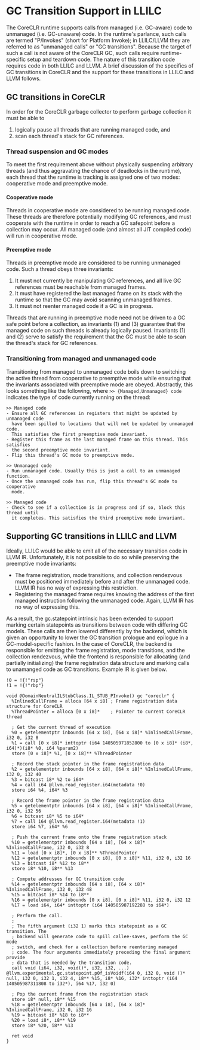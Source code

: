 # GC Transition Support in LLILC

The CoreCLR runtime supports calls from managed (i.e. GC-aware) code to
unmanaged (i.e. GC-unaware) code. In the runtime's parlance, such calls are
termed "P/Invokes" (short for Platform Invoke); in LLILC/LLVM they are referred
to as "unmanaged calls" or "GC transitions". Because the target of such a call
is not aware of the CoreCLR GC, such calls require runtime-specific setup and
teardown code. The nature of this transition code requires code in both LLILC
and LLVM. A brief discussion of the specifics of GC transitions in CoreCLR and
the support for these transitions in LLILC and LLVM follows.

## GC transitions in CoreCLR

In order for the CoreCLR garbage collector to perform garbage collection it must
be able to
1. logically pause all threads that are running managed code, and
2. scan each thread's stack for GC references.

### Thread suspension and GC modes

To meet the first requirement above without physically suspending arbitrary
threads (and thus aggravating the chance of deadlocks in the runtime), each
thread that the runtime is tracking is assigned one of two modes: cooperative
mode and preemptive mode.

#### Cooperative mode

Threads in cooperative mode are considered to be running managed code. These
threads are therefore potentially modifying GC references, and must cooperate
with the runtime in order to reach a GC safepoint before a collection may
occur. All managed code (and almost all JIT compiled code) will run in
cooperative mode.

#### Preemptive mode

Threads in preemptive mode are considered to be running unmanaged code. Such a
thread obeys three invariants:
1. It must not currently be manipulating GC references, and all live GC
   references must be reachable from managed frames.
2. It must have registered the last managed frame on its stack with the runtime
   so that the GC may avoid scanning unmanaged frames.
3. It must not reenter managed code if a GC is in progress.

Threads that are running in preemptive mode need not be driven to a GC safe
point before a collection, as invariants (1) and (3) guarantee that the
managed code on such threads is already logically paused. Invariants (1) and
(2) serve to satisfy the requirement that the GC must be able to scan the
thread's stack for GC references.

### Transitioning from managed and unmanaged code

Transitioning from managed to unmanaged code boils down to switching the active
thread from cooperative to preemptive mode while ensuring that the invariants
associated with preemptive mode are obeyed. Abstractly, this looks something
like the following, where `>> {Managed,Unmanaged} code` indicates the type of
code currently running on the thread:

```
>> Managed code
- Ensure all GC references in registers that might be updated by unmanaged code
  have been spilled to locations that will not be updated by unmanaged code.
  This satisfies the first preemptive mode invariant.
- Register this frame as the last managed frame on this thread. This satisfies
  the second preemptive mode invariant.
- Flip this thread's GC mode to preemptive mode.

>> Unmanaged code
- Run unmanaged code. Usually this is just a call to an unmanaged function.
- Once the unmanaged code has run, flip this thread's GC mode to cooperative
  mode.

>> Managed code
- Check to see if a collection is in progress and if so, block this thread until
  it completes. This satisfies the third preemptive mode invariant.
```

## Supporting GC transitions in LLILC and LLVM

Ideally, LLILC would be able to emit all of the necessary transition code in
LLVM IR. Unfortunately, it is not possible to do so while preserving the
preemptive mode invariants:
- The frame registration, mode transitions, and collection rendezvous must be
  positioned immediately before and after the unmanaged code. LLVM IR has no
  way of expressing this restriction.
- Registering the managed frame requires knowing the address of the first
  managed instruction following the unmanaged code. Again, LLVM IR has no
  way of expressing this.

As a result, the gc.statepoint intrinsic has been extended to support marking
certain statepoints as transitions between code with differing GC models.
These calls are then lowered differently by the backend, which is given an
opportunity to lower the GC transition prologue and epilogue in a
GC-model-specific fashion. In the case of CoreCLR, the backend is responsible
for emitting the frame registration, mode transitions, and the collection
rendezvous, while the frontend is responsible for allocating (and partially
initializing) the frame registration data structure and marking calls to
unamanged code as GC transitions. Example IR is given below.

```
!0 = !{!"rsp"}
!1 = !{!"rbp"}

void @DomainNeutralILStubClass.IL_STUB_PInvoke() gc "coreclr" {
  %InlinedCallFrame = alloca [64 x i8] ; Frame registration data structure for CoreCLR
  %ThreadPointer = alloca [0 x i8]*    ; Pointer to current CoreCLR thread

  ; Get the current thread of execution
  %0 = getelementptr inbounds [64 x i8], [64 x i8]* %InlinedCallFrame, i32 0, i32 8
  %1 = call [0 x i8]* inttoptr (i64 140505971852800 to [0 x i8]* (i8*, i64)*)(i8* %0, i64 %param2)
  store [0 x i8]* %1, [0 x i8]** %ThreadPointer

  ; Record the stack pointer in the frame registration data
  %2 = getelementptr inbounds [64 x i8], [64 x i8]* %InlinedCallFrame, i32 0, i32 40
  %3 = bitcast i8* %2 to i64*
  %4 = call i64 @llvm.read_register.i64(metadata !0)
  store i64 %4, i64* %3

  ; Record the frame pointer in the frame registration data
  %5 = getelementptr inbounds [64 x i8], [64 x i8]* %InlinedCallFrame, i32 0, i32 56
  %6 = bitcast i8* %5 to i64*
  %7 = call i64 @llvm.read_register.i64(metadata !1)
  store i64 %7, i64* %6

  ; Push the current frame onto the frame registration stack
  %10 = getelementptr inbounds [64 x i8], [64 x i8]* %InlinedCallFrame, i32 0, i32 8
  %11 = load [0 x i8]*, [0 x i8]** %ThreadPointer
  %12 = getelementptr inbounds [0 x i8], [0 x i8]* %11, i32 0, i32 16
  %13 = bitcast i8* %12 to i8**
  store i8* %10, i8** %13

  ; Compute addresses for GC transition code
  %14 = getelementptr inbounds [64 x i8], [64 x i8]* %InlinedCallFrame, i32 0, i32 48
  %15 = bitcast i8* %14 to i8**
  %16 = getelementptr inbounds [0 x i8], [0 x i8]* %11, i32 0, i32 12
  %17 = load i64, i64* inttoptr (i64 140505987192288 to i64*)

  ; Perform the call.
  ;
  ; The fifth argument (i32 1) marks this statepoint as a GC transition. The
  ; backend will generate code to spill callee-saves, perform the GC mode
  ; switch, and check for a collection before reentering managed
  ; code. The four arguments immediately preceding the final argument provide
  ; data that is needed by the transition code.
  call void (i64, i32, void()*, i32, i32, ...) @llvm.experimental.gc.statepoint.p0f_isVoidf(i64 0, i32 0, void ()* null, i32 0, i32 1, i32 4, i8** %15, i8* %16, i32* inttoptr (i64 140505987311808 to i32*), i64 %17, i32 0)

  ; Pop the current frame from the registration stack
  store i8* null, i8** %15
  %18 = getelementptr inbounds [64 x i8], [64 x i8]* %InlinedCallFrame, i32 0, i32 16
  %19 = bitcast i8* %18 to i8**
  %20 = load i8*, i8** %19
  store i8* %20, i8** %13

  ret void
}
```
